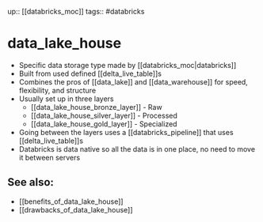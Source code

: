 up:: [[databricks_moc]]
tags:: #databricks 

# data_lake_house

- Specific data storage type made by [[databricks_moc|databricks]]
- Built from used defined [[delta_live_table]]s
- Combines the pros of [[data_lake]] and [[data_warehouse]] for speed, flexibility, and structure
- Usually set up in three layers
	- [[data_lake_house_bronze_layer]] - Raw
	- [[data_lake_house_silver_layer]] - Processed
	- [[data_lake_house_gold_layer]] - Specialized
- Going between the layers uses a [[databricks_pipeline]] that uses [[delta_live_table]]s
- Databricks is data native so all the data is in one place, no need to move it between servers

## See also: 
- [[benefits_of_data_lake_house]]
- [[drawbacks_of_data_lake_house]]